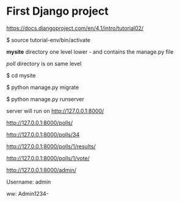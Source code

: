 # First Django project

https://docs.djangoproject.com/en/4.1/intro/tutorial02/

$ source tutorial-env/bin/activate

**mysite** directory one level lower - and contains the manage.py file

_poll_ directory is on same level
 
$ cd mysite

$ python manage.py migrate

$ python manage.py runserver

server will run on http://127.0.0.1:8000/

http://127.0.0.1:8000/polls/

http://127.0.0.1:8000/polls/34

http://127.0.0.1:8000/polls/1/results/

http://127.0.0.1:8000/polls/1/vote/

http://127.0.0.1:8000/admin/



Username: admin

ww: Admin1234-